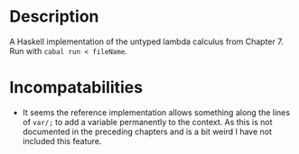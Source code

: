 # Description
A Haskell implementation of the untyped lambda calculus from
Chapter 7.
Run with `cabal run < fileName`.

# Incompatabilities
+ It seems the reference implementation allows something along the lines of
`var/;` to add a variable permanently to the context.
As this is not documented in the preceding chapters and is a bit weird I have
not included this feature.
